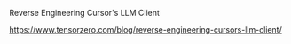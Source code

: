 Reverse Engineering Cursor's LLM Client

https://www.tensorzero.com/blog/reverse-engineering-cursors-llm-client/